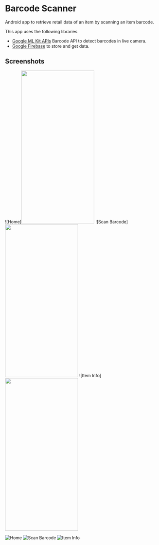 Barcode Scanner
=================

Android app to retrieve retail data of an item by scanning an item barcode.

This app uses the following libraries 
* [Google ML Kit APIs](https://developers.google.com/ml-kit)  Barcode API to detect barcodes in live camera.
* [Google Firebase](https://firebase.google.com/docs) to store and get data.


Screenshots
-----------
![Home]<img src="https://github.com/David-Tawil/Barcode-Scanner/blob/master/screenshots/home.png" width="240" height="501">
![Scan Barcode]<img src="https://github.com/David-Tawil/Barcode-Scanner/blob/master/screenshots/scanner.png" width="240" height="501">
![Item Info]<img src="https://github.com/David-Tawil/Barcode-Scanner/blob/master/screenshots/info.png" width="240" height="501">

![Home](screenshots/home.png "Home")
![Scan Barcode](screenshots/scanner.png "Scan Barcode")
![Item Info](screenshots/info.png "Item Info")

